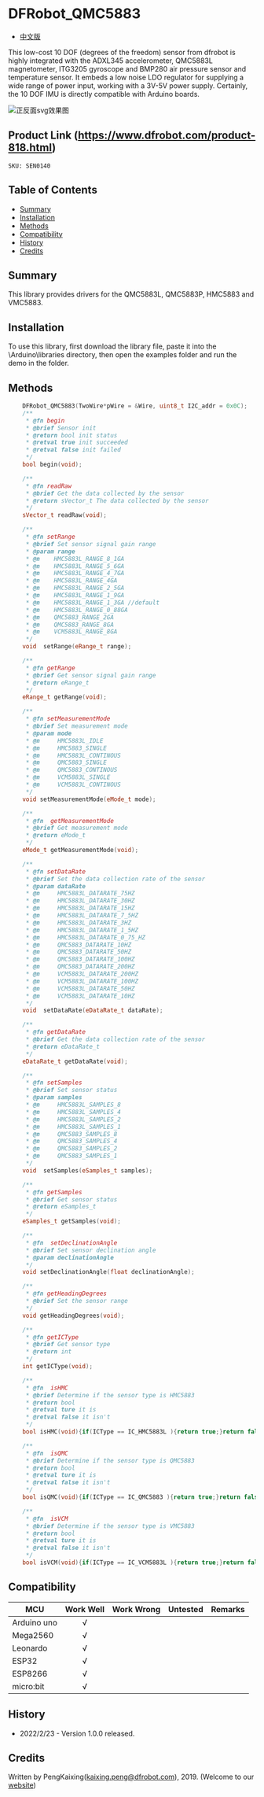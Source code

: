 # DFRobot_QMC5883
- [中文版](./README_CN.md)

This low-cost 10 DOF (degrees of the freedom) sensor from dfrobot is highly integrated with the ADXL345 accelerometer, QMC5883L magnetometer, ITG3205 gyroscope and BMP280 air pressure sensor and temperature sensor. It embeds a low noise LDO regulator for supplying a wide range of power input, working with a 3V-5V power supply. Certainly, the 10 DOF IMU is directly compatible with Arduino boards.

![正反面svg效果图](./resources/images/SEN0140.png)

## Product Link (https://www.dfrobot.com/product-818.html)

    SKU: SEN0140

## Table of Contents

* [Summary](#summary)
* [Installation](#installation)
* [Methods](#methods)
* [Compatibility](#compatibility)
* [History](#history)
* [Credits](#credits)

## Summary
This library provides drivers for the QMC5883L, QMC5883P, HMC5883 and VMC5883.

## Installation

To use this library, first download the library file, paste it into the \Arduino\libraries directory, then open the examples folder and run the demo in the folder.

## Methods

```C++
    DFRobot_QMC5883(TwoWire*pWire = &Wire, uint8_t I2C_addr = 0x0C);
    /**
     * @fn begin
     * @brief Sensor init
     * @return bool init status
     * @retval true init succeeded
     * @retval false init failed
     */
    bool begin(void);

    /**
     * @fn readRaw
     * @brief Get the data collected by the sensor
     * @return sVector_t The data collected by the sensor
     */
    sVector_t readRaw(void);

    /**
     * @fn setRange
     * @brief Set sensor signal gain range
     * @param range 
     * @n    HMC5883L_RANGE_8_1GA    
     * @n    HMC5883L_RANGE_5_6GA    
     * @n    HMC5883L_RANGE_4_7GA    
     * @n    HMC5883L_RANGE_4GA      
     * @n    HMC5883L_RANGE_2_5GA    
     * @n    HMC5883L_RANGE_1_9GA    
     * @n    HMC5883L_RANGE_1_3GA //default    
     * @n    HMC5883L_RANGE_0_88GA   
     * @n    QMC5883_RANGE_2GA     
     * @n    QMC5883_RANGE_8GA     
     * @n    VCM5883L_RANGE_8GA    
     */
    void  setRange(eRange_t range);

    /**
     * @fn getRange
     * @brief Get sensor signal gain range
     * @return eRange_t
     */
    eRange_t getRange(void);

    /**
     * @fn setMeasurementMode
     * @brief Set measurement mode
     * @param mode
     * @n     HMC5883L_IDLE
     * @n     HMC5883_SINGLE
     * @n     HMC5883L_CONTINOUS
     * @n     QMC5883_SINGLE
     * @n     QMC5883_CONTINOUS
     * @n     VCM5883L_SINGLE
     * @n     VCM5883L_CONTINOUS
     */
    void setMeasurementMode(eMode_t mode);

    /**
     * @fn  getMeasurementMode
     * @brief Get measurement mode
     * @return eMode_t
     */
    eMode_t getMeasurementMode(void);

    /**
     * @fn setDataRate
     * @brief Set the data collection rate of the sensor
     * @param dataRate
     * @n     HMC5883L_DATARATE_75HZ
     * @n     HMC5883L_DATARATE_30HZ
     * @n     HMC5883L_DATARATE_15HZ
     * @n     HMC5883L_DATARATE_7_5HZ
     * @n     HMC5883L_DATARATE_3HZ
     * @n     HMC5883L_DATARATE_1_5HZ
     * @n     HMC5883L_DATARATE_0_75_HZ
     * @n     QMC5883_DATARATE_10HZ
     * @n     QMC5883_DATARATE_50HZ
     * @n     QMC5883_DATARATE_100HZ
     * @n     QMC5883_DATARATE_200HZ
     * @n     VCM5883L_DATARATE_200HZ
     * @n     VCM5883L_DATARATE_100HZ
     * @n     VCM5883L_DATARATE_50HZ
     * @n     VCM5883L_DATARATE_10HZ
     */
    void  setDataRate(eDataRate_t dataRate);

    /**
     * @fn getDataRate
     * @brief Get the data collection rate of the sensor
     * @return eDataRate_t
     */
    eDataRate_t getDataRate(void);

    /**
     * @fn setSamples
     * @brief Set sensor status
     * @param samples
     * @n     HMC5883L_SAMPLES_8
     * @n     HMC5883L_SAMPLES_4
     * @n     HMC5883L_SAMPLES_2
     * @n     HMC5883L_SAMPLES_1
     * @n     QMC5883_SAMPLES_8
     * @n     QMC5883_SAMPLES_4
     * @n     QMC5883_SAMPLES_2
     * @n     QMC5883_SAMPLES_1
     */
    void  setSamples(eSamples_t samples);

    /**
     * @fn getSamples
     * @brief Get sensor status
     * @return eSamples_t
     */
    eSamples_t getSamples(void);

    /**
     * @fn  setDeclinationAngle
     * @brief Set sensor declination angle
     * @param declinationAngle
     */
    void setDeclinationAngle(float declinationAngle);

    /**
     * @fn getHeadingDegrees
     * @brief Set the sensor range
     */
    void getHeadingDegrees(void);

    /**
     * @fn getICType
     * @brief Get sensor type
     * @return int
     */
    int getICType(void);

    /**
     * @fn  isHMC
     * @brief Determine if the sensor type is HMC5883
     * @return bool 
     * @retval ture it is
     * @retval false it isn't
     */
    bool isHMC(void){if(ICType == IC_HMC5883L ){return true;}return false;}

    /**
     * @fn  isQMC
     * @brief Determine if the sensor type is QMC5883
     * @return bool
     * @retval ture it is
     * @retval false it isn't
     */
    bool isQMC(void){if(ICType == IC_QMC5883 ){return true;}return false;}

    /**
     * @fn  isVCM
     * @brief Determine if the sensor type is VMC5883
     * @return bool
     * @retval ture it is
     * @retval false it isn't
     */
    bool isVCM(void){if(ICType == IC_VCM5883L ){return true;}return false;}
```

## Compatibility

MCU                | Work Well    | Work Wrong   | Untested    | Remarks
------------------ | :----------: | :----------: | :---------: | -----
Arduino uno        |      √       |              |             | 
Mega2560        |      √       |              |             | 
Leonardo        |      √       |              |             | 
ESP32           |      √       |              |             | 
ESP8266           |      √       |              |             | 
micro:bit        |      √       |              |             | 

## History

- 2022/2/23 - Version 1.0.0 released.

## Credits

Written by PengKaixing(kaixing.peng@dfrobot.com), 2019. (Welcome to our [website](https://www.dfrobot.com/))
